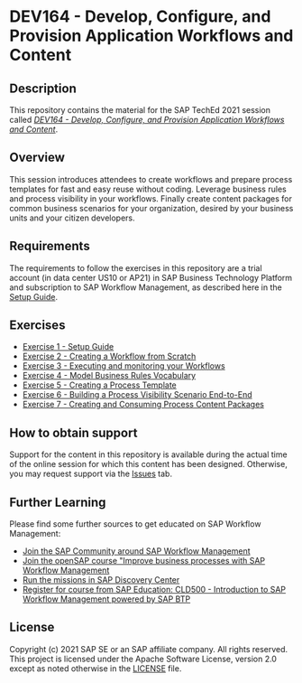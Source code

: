 # DEV164 - Develop, Configure, and Provision Application Workflows and Content

## Description

This repository contains the material for the SAP TechEd 2021 session called [*DEV164 - Develop, Configure, and Provision Application Workflows and Content*](https://reg.sapevents.sap.com/flow/sap/sapteched2021/portal/page/sessions/session/16303673693580013Vw7).  

## Overview

This session introduces attendees to create workflows and prepare process templates for fast and easy reuse without coding. Leverage business rules and process visibility in your workflows. Finally create content packages for common business scenarios for your organization, desired by your business units and your citizen developers.

## Requirements

The requirements to follow the exercises in this repository are a trial account (in data center US10 or AP21) in SAP Business Technology Platform and subscription to SAP Workflow Management, as described here in the [Setup Guide](https://github.com/SAP-samples/teched2021-DEV164/tree/main/exercises/1_SetupTrial).

## Exercises

- [Exercise 1 - Setup Guide](https://github.com/SAP-samples/teched2021-DEV164/tree/main/exercises/1_SetupTrial)
- [Exercise 2 - Creating a Workflow from Scratch](https://github.com/SAP-samples/teched2021-DEV164/tree/main/exercises/2_WorkflowFromScratch)
- [Exercise 3 - Executing and monitoring your Workflows](https://github.com/SAP-samples/teched2021-DEV164/tree/main/exercises/3_RunMonitorWorkflows)
- [Exercise 4 - Model Business Rules Vocabulary](https://github.com/SAP-samples/teched2021-DEV164/tree/main/exercises/4_ModelVocabulary)
- [Exercise 5 - Creating a Process Template](https://github.com/SAP-samples/teched2021-DEV164/tree/main/exercises/5_CreatingProcessTemplate)
- [Exercise 6 - Building a Process Visibility Scenario End-to-End](https://github.com/SAP-samples/teched2021-DEV164/tree/main/exercises/6_BuildingVisibilityScenario)
- [Exercise 7 - Creating and Consuming Process Content Packages](https://github.com/SAP-samples/teched2021-DEV164/tree/main/exercises/7_CreatingContentPackages)

## How to obtain support

Support for the content in this repository is available during the actual time of the online session for which this content has been designed. Otherwise, you may request support via the [Issues](../../issues) tab.

## Further Learning
Please find some further sources to get educated on SAP Workflow Management:
- [Join the SAP Community around SAP Workflow Management](https://community.sap.com/topics/workflow-management)
- [Join the openSAP course "Improve business processes with SAP Workflow Management](https://open.sap.com/courses/btp2)
- [Run the missions in SAP Discovery Center](https://discovery-center.cloud.sap/missionssearch/?showFilters=true&appType=platform&category=extensionsuite-digitalprocessautomation)
- [Register for course from SAP Education: CLD500 - Introduction to SAP Workflow Management powered by SAP BTP](https://training.sap.com/course/cld500-introduction-to-sap-workflow-management-powered-by-sap-btp-classroom-013-g-en/?)

## License
Copyright (c) 2021 SAP SE or an SAP affiliate company. All rights reserved. This project is licensed under the Apache Software License, version 2.0 except as noted otherwise in the [LICENSE](LICENSES/Apache-2.0.txt) file.

